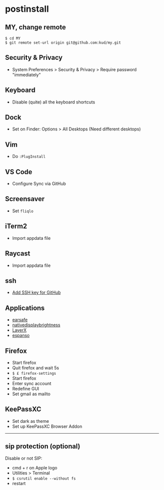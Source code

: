 # postinstall

## MY, change remote

```shell
$ cd MY
$ git remote set-url origin git@github.com:kud/my.git
```

## Security & Privacy

- System Preferences > Security & Privacy > Require password "immediately"

## Keyboard

- Disable (quite) all the keyboard shortcuts

## Dock

- Set on Finder: Options > All Desktops (Need different desktops)

## Vim

- Do `:PlugInstall`

## VS Code

- Configure Sync via GitHub

## Screensaver

- Set `fliqlo`

## iTerm2

- Import appdata file

## Raycast

- Import appdata file

## ssh

- [Add SSH key for GitHub](https://help.github.com/articles/connecting-to-github-with-ssh/)

## Applications

- [earsafe](https://earsafe.io/)
- [nativedisplaybrightness](https://github.com/KAMIKAZEUA/NativeDisplayBrightness/releases)
- [LayerX](https://yuhua-chen.github.io/LayerX/)
- [espanso](https://github.com/espanso/espanso/releases)

## Firefox

- Start firefox
- Quit firefox and wait 5s
- `$ £ firefox-settings`
- Start firefox
- Enter sync account
- Redefine GUI
- Set gmail as mailto

## KeePassXC

- Set dark as theme
- Set up KeePassXC Browser Addon

---

## sip protection (optional)

Disable or not SIP:

- cmd + r on Apple logo
- Utilities > Terminal
- `$ csrutil enable --without fs`
- restart
